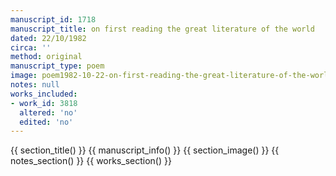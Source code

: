 ```yaml
---
manuscript_id: 1718
manuscript_title: on first reading the great literature of the world
dated: 22/10/1982
circa: ''
method: original
manuscript_type: poem
image: poem1982-10-22-on-first-reading-the-great-literature-of-the-world.jpg
notes: null
works_included:
- work_id: 3818
  altered: 'no'
  edited: 'no'
---
```


{{ section_title() }}
{{ manuscript_info() }}
{{ section_image() }}
{{ notes_section() }}
{{ works_section() }}
